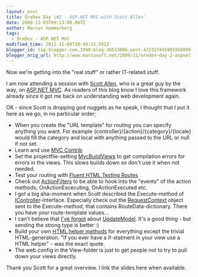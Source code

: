 ```yaml
---
layout: post
title: ÖreDev Day \#2 - ASP.NET MVC with Scott Allen'
date: 2009-11-03T09:13:00.007Z
author: Marcus Hammarberg
tags:
  - ÖreDev - ASP.NET MVC
modified_time: 2011-11-09T20:49:22.591Z
blogger_id: tag:blogger.com,1999:blog-36533086.post-472327445991958099
blogger_orig_url: http://www.marcusoft.net/2009/11/oredev-day-2-aspnet-mvc-with-scott.html
---
```


Now we're getting into the "real stuff" or rather IT-related stuff.

<div>
</div>

<div>

I am now attending a session with [Scott
Allen](http://odetocode.com/blogs/scott/), who is a great guy by the
way, on [ASP.NET MVC](http://www.asp.net/mVC/). As readers of this blog
know I love this framework already since it got me back on understanding
web development again.

</div>

<div>
</div>

<div>

OK - since Scott is dropping god nuggets as he speak, I thought that I
put it here as we go, in no particular order;

</div>

<div>

-   When you create the "URL template" for routing you can specify
    anything you want. For example
    {controller}/{action}/{category}/{locale} would fill the category
    and local with anything passed to the URL or null if not set.
-   Learn and use [MVC Contrib](http://www.codeplex.com/MVCContrib)
-   [](http://www.codeplex.com/MVCContrib)Set the projectfile-setting
    [MvcBuildViews](http://stackoverflow.com/questions/383192/compile-views-in-asp-net-mvc)
    to get compilation errors for errors in the views. This slows builds
    down so don't use it when not needed.
-   Test your routing with [Fluent HTML Testing
    Routes](http://flux88.com/blog/fluent-route-testing-in-asp-net-mvc/)
-   Check out
    [ActionFilters](http://www.asp.net/LEARN/mvc/tutorial-14-cs.aspx) to
    be able to hook into the "events" of the action methods;
    OnActionExcecuting, OnActionExecuted etc.
-   I got a big aha-moment when Scott described the Execute-method of
    [IController](http://msdn.microsoft.com/en-us/library/dd504937(VS.100).aspx)-interface.
    Especially check out the
    [RequestContext](http://msdn.microsoft.com/en-us/library/system.web.routing.requestcontext(VS.100).aspx)
    object sent to the Execute-method, that contains
    RouteData-dictionary. There you have your route-template values...
-   I can't believe that [I've
    forgot](http://www.marcusoft.net/2009/03/updatemodel-formcollection-and-unit_5466.html)
    about
    [UpdateModel](http://davidhayden.com/blog/dave/archive/2008/09/08/ASPNETMVCUpdateModelTryUpdateModelDataBinding.aspx).
    It's a good thing - but sending the strong type is better :)
-   Build your own [HTML helper
    methods](http://www.asp.net/learn/mvc/tutorial-09-cs.aspx) for
    everything except the trivial HTML-generation. "If you ever have a
    if-statment in your view use a HTML helper" - was the exact quote.
-   The web.config in the View-folder is just to get people not to try
    to pull down your views directly.

<div>

Thank you Scott for a great overview. I link the slides here when
available.

</div>

</div>
